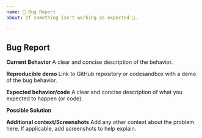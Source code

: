 ```yaml
---
name: 🐛 Bug Report
about: If something isn't working as expected 🤔.

---
```


## Bug Report

**Current Behavior**
A clear and concise description of the behavior.

**Reproducible demo**
Link to GitHub repository or codesandbox with a demo of the bug behavior.

<!---

I look at issues that have
- a codesandbox reproduction
- or can be cloned + `yarn install && yarn start`

In other words; if it's not worth your time to reproduce, it's definitely not worth mine to fix :-)

-- Michel Weststrate

-->

**Expected behavior/code**
A clear and concise description of what you expected to happen (or code).

**Possible Solution**
<!--- Only if you have suggestions on a fix for the bug -->

**Additional context/Screenshots**
Add any other context about the problem here. If applicable, add screenshots to help explain.
